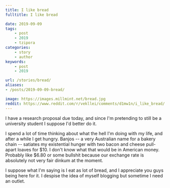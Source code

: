 ```yaml
---
title: I like bread
fulltitle: I like bread

date: 2019-09-09
tags:
    - post
    - 2019
    - tzipora
categories:
    - story
    - author
keywords:
    - post
    - 2019

url: /stories/bread/
aliases:
- /posts/2019-09-09-bread/

image: https://images.millmint.net/bread.jpg
reddit: https://www.reddit.com/r/vekllei/comments/d1mw1n/i_like_bread/
---
```


I have a research proposal due today, and since I'm pretending to still be a university student I suppose I'd better do it.

I spend a lot of time thinking about what the hell I'm doing with my life, and after a while I get hungry. Banjos -- a very Australian name for a bakery chain -- satiates my existential hunger with two bacon and cheese pull-apart loaves for $10. I don't know what that would be in American money. Probably like $6.80 or some bullshit because our exchange rate is absolutely not very fair dinkum at the moment.

I suppose what I'm saying is I eat as lot of bread, and I appreciate you guys being here for it. I despise the idea of myself blogging but sometime I need an outlet.
